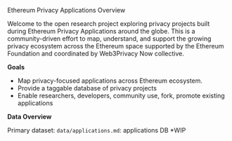 Ethereum Privacy Applications Overview

Welcome to the open research project exploring privacy projects built during Ethereum Privacy Applications around the globe. This is a community-driven effort to map, understand, and support the growing privacy ecosystem across the Ethereum space supported by the Ethereum Foundation and coordinated by Web3Privacy Now collective.

**Goals**

- Map privacy-focused applications across Ethereum ecosystem.
- Provide a taggable database of privacy projects
- Enable researchers, developers, community use, fork, promote existing applications

**Data Overview**

Primary dataset: `data/applications.md`: applications DB *WIP
